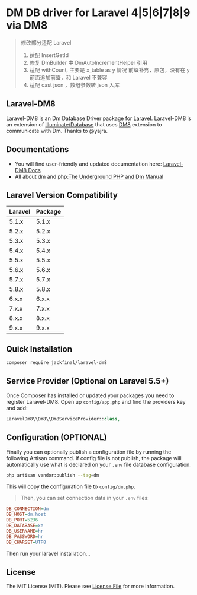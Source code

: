 # DM DB driver for Laravel 4|5|6|7|8|9 via DM8

> 修改部分适配 Laravel  
> 1. 适配 InsertGetId 
> 2. 修复 DmBuilder 中 DmAutoIncrementHelper 引用
> 3. 适配 withCount, 主要是 x_table as y 情况 前缀补充，原包，没有在 y 前面追加前缀，和 Laravel 不兼容
> 4. 适配 cast json ，数组参数转 json 入库

## Laravel-DM8

Laravel-DM8 is an Dm Database Driver package for [Laravel](http://laravel.com/). Laravel-DM8 is an extension of [Illuminate/Database](https://github.com/illuminate/database) that uses [DM8](https://eco.dameng.com/document/dm/zh-cn/faq/faq-php.html#PHP-Startup-Unable-to-load-dynamic-library) extension to communicate with Dm. Thanks to @yajra.

## Documentations

- You will find user-friendly and updated documentation here: [Laravel-DM8 Docs](https://github.com/jackfinal/laravel-DM8)
- All about dm and php:[The Underground PHP and Dm Manual](https://eco.dameng.com/document/dm/zh-cn/app-dev/php-php.html)

## Laravel Version Compatibility

 Laravel  | Package
:---------|:----------
 5.1.x    | 5.1.x
 5.2.x    | 5.2.x
 5.3.x    | 5.3.x
 5.4.x    | 5.4.x
 5.5.x    | 5.5.x
 5.6.x    | 5.6.x
 5.7.x    | 5.7.x
 5.8.x    | 5.8.x
 6.x.x    | 6.x.x
 7.x.x    | 7.x.x
 8.x.x    | 8.x.x
 9.x.x    | 9.x.x

## Quick Installation

```bash
composer require jackfinal/laravel-dm8
```

## Service Provider (Optional on Laravel 5.5+)

Once Composer has installed or updated your packages you need to register Laravel-DM8. Open up `config/app.php` and find the providers key and add:

```php
LaravelDm8\\Dm8\\Dm8ServiceProvider::class,
```

## Configuration (OPTIONAL)

Finally you can optionally publish a configuration file by running the following Artisan command.
If config file is not publish, the package will automatically use what is declared on your `.env` file database configuration.

```bash
php artisan vendor:publish --tag=dm
```

This will copy the configuration file to `config/dm.php`.

> Then, you can set connection data in your `.env` files:

```ini
DB_CONNECTION=dm
DB_HOST=dm.host
DB_PORT=5236
DB_DATABASE=xe
DB_USERNAME=hr
DB_PASSWORD=hr
DB_CHARSET=UTF8
```

Then run your laravel installation...

## License

The MIT License (MIT). Please see [License File](LICENSE.md) for more information.

[link-author]: https://github.com/jackfinal
